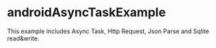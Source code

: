androidAsyncTaskExample
=======================

This example includes Async Task, Http Request, Json Parse and Sqlite read&amp;write.
